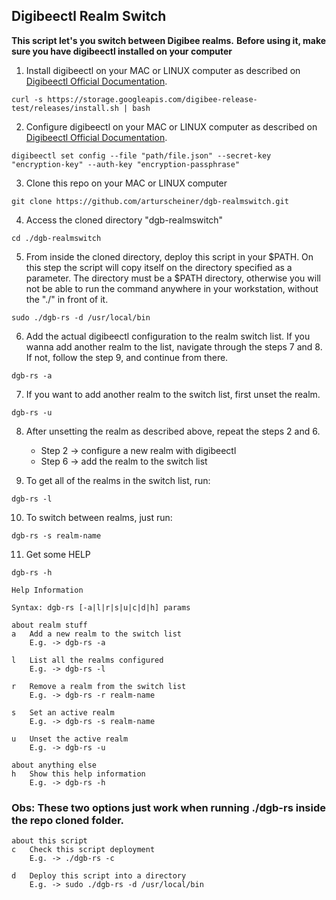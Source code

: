 ## Digibeectl Realm Switch

**This script let's you switch between Digibee realms.**
**Before using it, make sure you have digibeectl installed on your computer**



1) Install digibeectl on your MAC or LINUX computer as described on [Digibeectl Official Documentation](https://intercom.help/godigibee/en/articles/5214735-digibeectl-use-guide).
```
curl -s https://storage.googleapis.com/digibee-release-test/releases/install.sh | bash
```
2) Configure digibeectl on your MAC or LINUX computer as described on [Digibeectl Official Documentation](https://intercom.help/godigibee/en/articles/5214735-digibeectl-use-guide).
```
digibeectl set config --file "path/file.json" --secret-key "encryption-key" --auth-key "encryption-passphrase"
```
3) Clone this repo on your MAC or LINUX computer
```
git clone https://github.com/arturscheiner/dgb-realmswitch.git
```
4) Access the cloned directory "dgb-realmswitch"
```
cd ./dgb-realmswitch
```
5) From inside the cloned directory, deploy this script in your $PATH. On this step the script will copy itself on the directory specified as a parameter. The directory must be a $PATH directory, otherwise you will not be able to run the command anywhere in your workstation, without the "./" in front of it.
```
sudo ./dgb-rs -d /usr/local/bin
```
6) Add the actual digibeectl configuration to the realm switch list. If you wanna add another realm to the list, navigate through the steps 7 and 8. If not, follow the step 9, and continue from there.
```
dgb-rs -a
```
7) If you want to add another realm to the switch list, first unset the realm.
```
dgb-rs -u
```
8) After unsetting the realm as described above, repeat the steps 2 and 6.
   - Step 2 -> configure a new realm with digibeectl
   - Step 6 -> add the realm to the switch list
   
9) To get all of the realms in the switch list, run:
```
dgb-rs -l
```
10)  To switch between realms, just run:
```
dgb-rs -s realm-name
```
11) Get some HELP
```
dgb-rs -h
```

```
Help Information

Syntax: dgb-rs [-a|l|r|s|u|c|d|h] params

about realm stuff
a	Add a new realm to the switch list
	E.g. -> dgb-rs -a

l	List all the realms configured
	E.g. -> dgb-rs -l

r	Remove a realm from the switch list
	E.g. -> dgb-rs -r realm-name

s	Set an active realm
	E.g. -> dgb-rs -s realm-name

u	Unset the active realm
	E.g. -> dgb-rs -u

about anything else
h	Show this help information
	E.g. -> dgb-rs -h
```

### Obs: These two options just work when running ./dgb-rs inside the repo cloned folder.

```
about this script
c	Check this script deployment
	E.g. -> ./dgb-rs -c

d	Deploy this script into a directory
	E.g. -> sudo ./dgb-rs -d /usr/local/bin
```